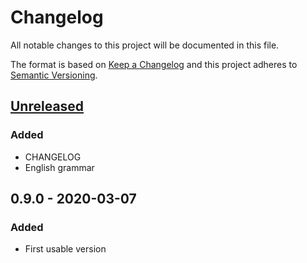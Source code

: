 # Changelog
All notable changes to this project will be documented in this file.

The format is based on [Keep a Changelog](http://keepachangelog.com/en/1.0.0/)
and this project adheres to [Semantic Versioning](http://semver.org/spec/v2.0.0.html).

## [Unreleased]
### Added
- CHANGELOG
- English grammar

## 0.9.0 - 2020-03-07
### Added
- First usable version

[Unreleased]: https://github.com/urlandi/host-correct/compare/v0.9...HEAD